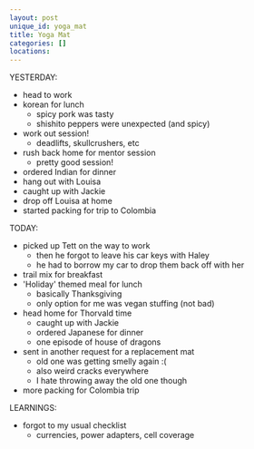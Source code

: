 ```yaml
---
layout: post
unique_id: yoga_mat
title: Yoga Mat
categories: []
locations: 
---
```


YESTERDAY:
* head to work
* korean for lunch
  * spicy pork was tasty
  * shishito peppers were unexpected (and spicy)
* work out session!
  * deadlifts, skullcrushers, etc
* rush back home for mentor session
  * pretty good session!
* ordered Indian for dinner
* hang out with Louisa
* caught up with Jackie
* drop off Louisa at home
* started packing for trip to Colombia

TODAY:
* picked up Tett on the way to work
  * then he forgot to leave his car keys with Haley
  * he had to borrow my car to drop them back off with her
* trail mix for breakfast
* 'Holiday' themed meal for lunch
  * basically Thanksgiving
  * only option for me was vegan stuffing (not bad)
* head home for Thorvald time
  * caught up with Jackie
  * ordered Japanese for dinner
  * one episode of house of dragons
* sent in another request for a replacement mat
  * old one was getting smelly again :(
  * also weird cracks everywhere
  * I hate throwing away the old one though
* more packing for Colombia trip

LEARNINGS:
* forgot to my usual checklist
  * currencies, power adapters, cell coverage
